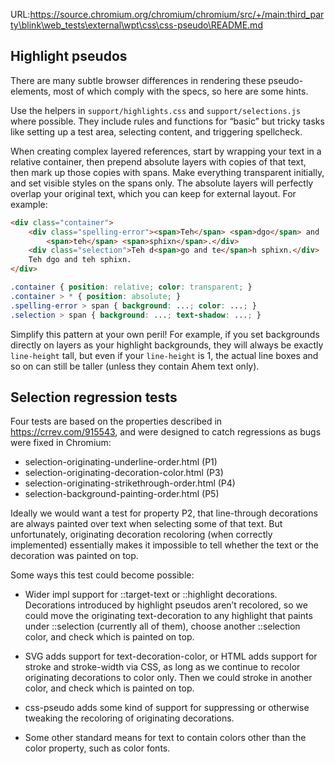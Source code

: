 URL:https://source.chromium.org/chromium/chromium/src/+/main:third_party\blink\web_tests\external\wpt\css\css-pseudo\README.md
## Highlight pseudos

There are many subtle browser differences in rendering these pseudo-elements,
most of which comply with the specs, so here are some hints.

Use the helpers in `support/highlights.css` and `support/selections.js` where
possible. They include rules and functions for “basic” but tricky tasks like
setting up a test area, selecting content, and triggering spellcheck.

When creating complex layered references, start by wrapping your text in a
relative container, then prepend absolute layers with copies of that text, then
mark up those copies with spans. Make everything transparent initially, and set
visible styles on the spans only. The absolute layers will perfectly overlap
your original text, which you can keep for external layout. For example:

```html
<div class="container">
    <div class="spelling-error"><span>Teh</span> <span>dgo</span> and
        <span>teh</span> <span>sphixn</span>.</div>
    <div class="selection">Teh d<span>go and te</span>h sphixn.</div>
    Teh dgo and teh sphixn.
</div>
```
```css
.container { position: relative; color: transparent; }
.container > * { position: absolute; }
.spelling-error > span { background: ...; color: ...; }
.selection > span { background: ...; text-shadow: ...; }
```

Simplify this pattern at your own peril! For example, if you set backgrounds
directly on layers as your highlight backgrounds, they will always be exactly
`line-height` tall, but even if your `line-height` is 1, the actual line boxes
and so on can still be taller (unless they contain Ahem text only).


## Selection regression tests

Four tests are based on the properties described in <https://crrev.com/915543>,
and were designed to catch regressions as bugs were fixed in Chromium:

*   selection-originating-underline-order.html (P1)
*   selection-originating-decoration-color.html (P3)
*   selection-originating-strikethrough-order.html (P4)
*   selection-background-painting-order.html (P5)

Ideally we would want a test for property P2, that line-through decorations are
always painted over text when selecting some of that text. But unfortunately,
originating decoration recoloring (when correctly implemented) essentially makes
it impossible to tell whether the text or the decoration was painted on top.

Some ways this test could become possible:

*   Wider impl support for ::target-text or ::highlight decorations.
    Decorations introduced by highlight pseudos aren’t recolored, so
    we could move the originating text-decoration to any highlight
    that paints under ::selection (currently all of them), choose
    another ::selection color, and check which is painted on top.

*   SVG adds support for text-decoration-color, or HTML adds support
    for stroke and stroke-width via CSS, as long as we continue to
    recolor originating decorations to color only. Then we could
    stroke in another color, and check which is painted on top.

*   css-pseudo adds some kind of support for suppressing or otherwise
    tweaking the recoloring of originating decorations.

*   Some other standard means for text to contain colors other than
    the color property, such as color fonts.
